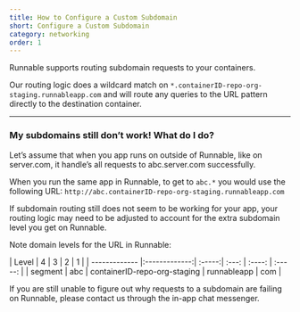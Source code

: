 ```yaml
---
title: How to Configure a Custom Subdomain
short: Configure a Custom Subdomain
category: networking
order: 1
---
```


Runnable supports routing subdomain requests to your containers.

Our routing logic does a wildcard match on `*.containerID-repo-org-staging.runnableapp.com` and will route any queries to the URL pattern directly to the destination container.

---

### My subdomains still don’t work! What do I do?

Let’s assume that when you app runs on outside of Runnable, like on server.com, it handle’s all requests to abc.server.com successfully.

When you run the same app in Runnable, to get to `abc.*` you would use the following  URL: `http://abc.containerID-repo-org-staging.runnableapp.com`

If subdomain routing still does not seem to be working for your app, your routing logic may need to be adjusted to account for the extra subdomain level you get on Runnable.

Note domain levels for the URL in Runnable:


| Level        | 4           | 3  | 2 | 1 |
| ------------- |:-------------:| :-----:| :---: | :----: |  :-----: |
| segment      | abc | containerID-repo-org-staging | runnableapp |  com |


If you are still unable to figure out why requests to a subdomain are failing on Runnable, please contact us through the in-app chat messenger.
